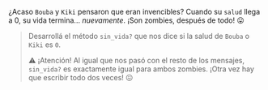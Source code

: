 ¿Acaso `Bouba` y `Kiki` pensaron que eran invencibles? Cuando su `salud` llega a 0, su vida termina... _nuevamente_. ¡Son zombies, después de todo! :stuck_out_tongue:

> Desarrollá el método `sin_vida?` que nos dice si la salud de `Bouba` o `Kiki` es `0`.
>
> :warning: ¡Atención! Al igual que nos pasó con el resto de los mensajes, `sin_vida?` es exactamente igual para ambos zombies. ¡Otra vez hay que escribir todo dos veces! :confounded: 